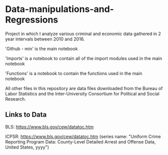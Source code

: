 # Data-manipulations-and-Regressions
Project in which I analyze various criminal and economic data gathered in 2 year intervals between 2010 and 2016. 

'Github - min' is the main notebook

'Imports' is a notebook to contain all of the import modules used in the main notebook

'Functions' is a notebook to contain the functions used in the main notebook

All other files in this repository are data files downloaded from the Bureau of Labor Statistics and the Inter-University Consortium for Political and Social Research. 

Links to Data
--------------
BLS: https://www.bls.gov/cew/datatoc.htm

ICPSR: https://www.bls.gov/cew/datatoc.htm (series name: "Uniform Crime Reporting Program Data: County-Level Detailed Arrest and Offense Data, United States, yyyy")

